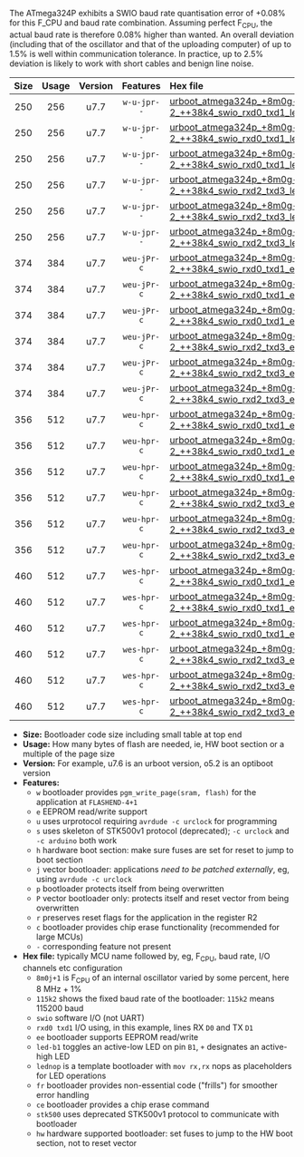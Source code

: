 The ATmega324P exhibits a SWIO baud rate quantisation error of +0.08% for this F_CPU and baud rate combination. Assuming perfect F<sub>CPU</sub>, the actual baud rate is therefore 0.08% higher than wanted. An overall deviation (including that of the oscillator and that of the uploading computer) of up to 1.5% is well within communication tolerance. In practice, up to 2.5% deviation is likely to work with short cables and benign line noise.

|Size|Usage|Version|Features|Hex file|
|:-:|:-:|:-:|:-:|:--|
|250|256|u7.7|`w-u-jpr--`|[urboot_atmega324p_+8m0g-2_++38k4_swio_rxd0_txd1_led+b0.hex](https://raw.githubusercontent.com/stefanrueger/urboot.hex/main/mcus/atmega324p/internal_oscillator/fcpu_+8m0g-2/br_++38k4/urboot_atmega324p_+8m0g-2_++38k4_swio_rxd0_txd1_led+b0.hex)|
|250|256|u7.7|`w-u-jpr--`|[urboot_atmega324p_+8m0g-2_++38k4_swio_rxd0_txd1_led+b7.hex](https://raw.githubusercontent.com/stefanrueger/urboot.hex/main/mcus/atmega324p/internal_oscillator/fcpu_+8m0g-2/br_++38k4/urboot_atmega324p_+8m0g-2_++38k4_swio_rxd0_txd1_led+b7.hex)|
|250|256|u7.7|`w-u-jpr--`|[urboot_atmega324p_+8m0g-2_++38k4_swio_rxd0_txd1_lednop.hex](https://raw.githubusercontent.com/stefanrueger/urboot.hex/main/mcus/atmega324p/internal_oscillator/fcpu_+8m0g-2/br_++38k4/urboot_atmega324p_+8m0g-2_++38k4_swio_rxd0_txd1_lednop.hex)|
|250|256|u7.7|`w-u-jpr--`|[urboot_atmega324p_+8m0g-2_++38k4_swio_rxd2_txd3_led+b0.hex](https://raw.githubusercontent.com/stefanrueger/urboot.hex/main/mcus/atmega324p/internal_oscillator/fcpu_+8m0g-2/br_++38k4/urboot_atmega324p_+8m0g-2_++38k4_swio_rxd2_txd3_led+b0.hex)|
|250|256|u7.7|`w-u-jpr--`|[urboot_atmega324p_+8m0g-2_++38k4_swio_rxd2_txd3_led+b7.hex](https://raw.githubusercontent.com/stefanrueger/urboot.hex/main/mcus/atmega324p/internal_oscillator/fcpu_+8m0g-2/br_++38k4/urboot_atmega324p_+8m0g-2_++38k4_swio_rxd2_txd3_led+b7.hex)|
|250|256|u7.7|`w-u-jpr--`|[urboot_atmega324p_+8m0g-2_++38k4_swio_rxd2_txd3_lednop.hex](https://raw.githubusercontent.com/stefanrueger/urboot.hex/main/mcus/atmega324p/internal_oscillator/fcpu_+8m0g-2/br_++38k4/urboot_atmega324p_+8m0g-2_++38k4_swio_rxd2_txd3_lednop.hex)|
|374|384|u7.7|`weu-jPr-c`|[urboot_atmega324p_+8m0g-2_++38k4_swio_rxd0_txd1_ee_led+b0_fr_ce.hex](https://raw.githubusercontent.com/stefanrueger/urboot.hex/main/mcus/atmega324p/internal_oscillator/fcpu_+8m0g-2/br_++38k4/urboot_atmega324p_+8m0g-2_++38k4_swio_rxd0_txd1_ee_led+b0_fr_ce.hex)|
|374|384|u7.7|`weu-jPr-c`|[urboot_atmega324p_+8m0g-2_++38k4_swio_rxd0_txd1_ee_led+b7_fr_ce.hex](https://raw.githubusercontent.com/stefanrueger/urboot.hex/main/mcus/atmega324p/internal_oscillator/fcpu_+8m0g-2/br_++38k4/urboot_atmega324p_+8m0g-2_++38k4_swio_rxd0_txd1_ee_led+b7_fr_ce.hex)|
|374|384|u7.7|`weu-jPr-c`|[urboot_atmega324p_+8m0g-2_++38k4_swio_rxd0_txd1_ee_lednop_fr_ce.hex](https://raw.githubusercontent.com/stefanrueger/urboot.hex/main/mcus/atmega324p/internal_oscillator/fcpu_+8m0g-2/br_++38k4/urboot_atmega324p_+8m0g-2_++38k4_swio_rxd0_txd1_ee_lednop_fr_ce.hex)|
|374|384|u7.7|`weu-jPr-c`|[urboot_atmega324p_+8m0g-2_++38k4_swio_rxd2_txd3_ee_led+b0_fr_ce.hex](https://raw.githubusercontent.com/stefanrueger/urboot.hex/main/mcus/atmega324p/internal_oscillator/fcpu_+8m0g-2/br_++38k4/urboot_atmega324p_+8m0g-2_++38k4_swio_rxd2_txd3_ee_led+b0_fr_ce.hex)|
|374|384|u7.7|`weu-jPr-c`|[urboot_atmega324p_+8m0g-2_++38k4_swio_rxd2_txd3_ee_led+b7_fr_ce.hex](https://raw.githubusercontent.com/stefanrueger/urboot.hex/main/mcus/atmega324p/internal_oscillator/fcpu_+8m0g-2/br_++38k4/urboot_atmega324p_+8m0g-2_++38k4_swio_rxd2_txd3_ee_led+b7_fr_ce.hex)|
|374|384|u7.7|`weu-jPr-c`|[urboot_atmega324p_+8m0g-2_++38k4_swio_rxd2_txd3_ee_lednop_fr_ce.hex](https://raw.githubusercontent.com/stefanrueger/urboot.hex/main/mcus/atmega324p/internal_oscillator/fcpu_+8m0g-2/br_++38k4/urboot_atmega324p_+8m0g-2_++38k4_swio_rxd2_txd3_ee_lednop_fr_ce.hex)|
|356|512|u7.7|`weu-hpr-c`|[urboot_atmega324p_+8m0g-2_++38k4_swio_rxd0_txd1_ee_led+b0_fr_ce_hw.hex](https://raw.githubusercontent.com/stefanrueger/urboot.hex/main/mcus/atmega324p/internal_oscillator/fcpu_+8m0g-2/br_++38k4/urboot_atmega324p_+8m0g-2_++38k4_swio_rxd0_txd1_ee_led+b0_fr_ce_hw.hex)|
|356|512|u7.7|`weu-hpr-c`|[urboot_atmega324p_+8m0g-2_++38k4_swio_rxd0_txd1_ee_led+b7_fr_ce_hw.hex](https://raw.githubusercontent.com/stefanrueger/urboot.hex/main/mcus/atmega324p/internal_oscillator/fcpu_+8m0g-2/br_++38k4/urboot_atmega324p_+8m0g-2_++38k4_swio_rxd0_txd1_ee_led+b7_fr_ce_hw.hex)|
|356|512|u7.7|`weu-hpr-c`|[urboot_atmega324p_+8m0g-2_++38k4_swio_rxd0_txd1_ee_lednop_fr_ce_hw.hex](https://raw.githubusercontent.com/stefanrueger/urboot.hex/main/mcus/atmega324p/internal_oscillator/fcpu_+8m0g-2/br_++38k4/urboot_atmega324p_+8m0g-2_++38k4_swio_rxd0_txd1_ee_lednop_fr_ce_hw.hex)|
|356|512|u7.7|`weu-hpr-c`|[urboot_atmega324p_+8m0g-2_++38k4_swio_rxd2_txd3_ee_led+b0_fr_ce_hw.hex](https://raw.githubusercontent.com/stefanrueger/urboot.hex/main/mcus/atmega324p/internal_oscillator/fcpu_+8m0g-2/br_++38k4/urboot_atmega324p_+8m0g-2_++38k4_swio_rxd2_txd3_ee_led+b0_fr_ce_hw.hex)|
|356|512|u7.7|`weu-hpr-c`|[urboot_atmega324p_+8m0g-2_++38k4_swio_rxd2_txd3_ee_led+b7_fr_ce_hw.hex](https://raw.githubusercontent.com/stefanrueger/urboot.hex/main/mcus/atmega324p/internal_oscillator/fcpu_+8m0g-2/br_++38k4/urboot_atmega324p_+8m0g-2_++38k4_swio_rxd2_txd3_ee_led+b7_fr_ce_hw.hex)|
|356|512|u7.7|`weu-hpr-c`|[urboot_atmega324p_+8m0g-2_++38k4_swio_rxd2_txd3_ee_lednop_fr_ce_hw.hex](https://raw.githubusercontent.com/stefanrueger/urboot.hex/main/mcus/atmega324p/internal_oscillator/fcpu_+8m0g-2/br_++38k4/urboot_atmega324p_+8m0g-2_++38k4_swio_rxd2_txd3_ee_lednop_fr_ce_hw.hex)|
|460|512|u7.7|`wes-hpr-c`|[urboot_atmega324p_+8m0g-2_++38k4_swio_rxd0_txd1_ee_led+b0_fr_ce_stk500_hw.hex](https://raw.githubusercontent.com/stefanrueger/urboot.hex/main/mcus/atmega324p/internal_oscillator/fcpu_+8m0g-2/br_++38k4/urboot_atmega324p_+8m0g-2_++38k4_swio_rxd0_txd1_ee_led+b0_fr_ce_stk500_hw.hex)|
|460|512|u7.7|`wes-hpr-c`|[urboot_atmega324p_+8m0g-2_++38k4_swio_rxd0_txd1_ee_led+b7_fr_ce_stk500_hw.hex](https://raw.githubusercontent.com/stefanrueger/urboot.hex/main/mcus/atmega324p/internal_oscillator/fcpu_+8m0g-2/br_++38k4/urboot_atmega324p_+8m0g-2_++38k4_swio_rxd0_txd1_ee_led+b7_fr_ce_stk500_hw.hex)|
|460|512|u7.7|`wes-hpr-c`|[urboot_atmega324p_+8m0g-2_++38k4_swio_rxd0_txd1_ee_lednop_fr_ce_stk500_hw.hex](https://raw.githubusercontent.com/stefanrueger/urboot.hex/main/mcus/atmega324p/internal_oscillator/fcpu_+8m0g-2/br_++38k4/urboot_atmega324p_+8m0g-2_++38k4_swio_rxd0_txd1_ee_lednop_fr_ce_stk500_hw.hex)|
|460|512|u7.7|`wes-hpr-c`|[urboot_atmega324p_+8m0g-2_++38k4_swio_rxd2_txd3_ee_led+b0_fr_ce_stk500_hw.hex](https://raw.githubusercontent.com/stefanrueger/urboot.hex/main/mcus/atmega324p/internal_oscillator/fcpu_+8m0g-2/br_++38k4/urboot_atmega324p_+8m0g-2_++38k4_swio_rxd2_txd3_ee_led+b0_fr_ce_stk500_hw.hex)|
|460|512|u7.7|`wes-hpr-c`|[urboot_atmega324p_+8m0g-2_++38k4_swio_rxd2_txd3_ee_led+b7_fr_ce_stk500_hw.hex](https://raw.githubusercontent.com/stefanrueger/urboot.hex/main/mcus/atmega324p/internal_oscillator/fcpu_+8m0g-2/br_++38k4/urboot_atmega324p_+8m0g-2_++38k4_swio_rxd2_txd3_ee_led+b7_fr_ce_stk500_hw.hex)|
|460|512|u7.7|`wes-hpr-c`|[urboot_atmega324p_+8m0g-2_++38k4_swio_rxd2_txd3_ee_lednop_fr_ce_stk500_hw.hex](https://raw.githubusercontent.com/stefanrueger/urboot.hex/main/mcus/atmega324p/internal_oscillator/fcpu_+8m0g-2/br_++38k4/urboot_atmega324p_+8m0g-2_++38k4_swio_rxd2_txd3_ee_lednop_fr_ce_stk500_hw.hex)|

- **Size:** Bootloader code size including small table at top end
- **Usage:** How many bytes of flash are needed, ie, HW boot section or a multiple of the page size
- **Version:** For example, u7.6 is an urboot version, o5.2 is an optiboot version
- **Features:**
  + `w` bootloader provides `pgm_write_page(sram, flash)` for the application at `FLASHEND-4+1`
  + `e` EEPROM read/write support
  + `u` uses urprotocol requiring `avrdude -c urclock` for programming
  + `s` uses skeleton of STK500v1 protocol (deprecated); `-c urclock` and `-c arduino` both work
  + `h` hardware boot section: make sure fuses are set for reset to jump to boot section
  + `j` vector bootloader: applications *need to be patched externally*, eg, using `avrdude -c urclock`
  + `p` bootloader protects itself from being overwritten
  + `P` vector bootloader only: protects itself and reset vector from being overwritten
  + `r` preserves reset flags for the application in the register R2
  + `c` bootloader provides chip erase functionality (recommended for large MCUs)
  + `-` corresponding feature not present
- **Hex file:** typically MCU name followed by, eg, F<sub>CPU</sub>, baud rate, I/O channels etc configuration
  + `8m0j+1` is F<sub>CPU</sub> of an internal oscillator varied by some percent, here 8 MHz + 1%
  + `115k2` shows the fixed baud rate of the bootloader: `115k2` means 115200 baud
  + `swio` software I/O (not UART)
  + `rxd0 txd1` I/O using, in this example, lines RX `D0` and TX `D1`
  + `ee` bootloader supports EEPROM read/write
  + `led-b1` toggles an active-low LED on pin `B1`, `+` designates an active-high LED
  + `lednop` is a template bootloader with `mov rx,rx` nops as placeholders for LED operations
  + `fr` bootloader provides non-essential code ("frills") for smoother error handling
  + `ce` bootloader provides a chip erase command
  + `stk500` uses deprecated STK500v1 protocol to communicate with bootloader
  + `hw` hardware supported bootloader: set fuses to jump to the HW boot section, not to reset vector
